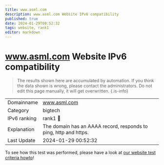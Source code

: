 ```yaml
---
title: www.asml.com
description: www.asml.com Website IPv6 compatibility
published: true
date: 2024-01-29T00:52:32
tags: website, rank1
editor: markdown
---
```


# www.asml.com Website IPv6 compatibility

> The results shown here are accumulated by automation. If you think the data shown is wrong, please contact the administrators. 
> Do not edit this page manually, it will get overwritten.
{.is-info}


|   |   |
| - | - |
| Domainname | www.asml.com
| Category | bigtech |
| IPv6 ranking | rank1 :1st_place_medal: |
| Explanation | The domain has an AAAA record, responds to ping, http and https. |
| Last Update | 2024-01-29 00:52:32 |

To see how this test was performed, please have a look at [our website test criteria howto](/howto/testcriteria/website)!

